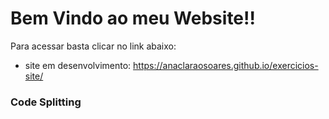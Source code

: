# Bem Vindo ao meu Website!!
  Para acessar basta clicar no link abaixo:
   
 - site em desenvolvimento:  https://anaclaraosoares.github.io/exercicios-site/


### Code Splitting

